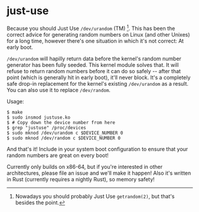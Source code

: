 # just-use

Because you should Just Use `/dev/urandom` (TM) [^1]. This has been the correct advice for generating random numbers on Linux (and other Unixes) for a long time, however there's one situation in which it's not correct: At early boot.

`/dev/urandom` will hapilly return data before the kernel's random number generator has been fully seeded. This kernel module solves that. It will refuse to return random numbers before it can do so safely -- after that point (which is generally hit in early boot), it'll never block. It's a completely safe drop-in replacement for the kernel's existing `/dev/urandom` as a result. You can also use it to replace `/dev/random`.

Usage:

```console
$ make
$ sudo insmod justuse.ko
$ # Copy down the device number from here
$ grep "justuse" /proc/devices
$ sudo mknod /dev/urandom c $DEVICE_NUMBER 0
$ sudo mknod /dev/random c $DEVICE_NUMBER 0
```

And that's it! Include in your system boot configuration to ensure that your random numbers are great on every boot!

Currently only builds on x86-64, but if you're interested in other architectures, please file an issue and we'll make it happen! Also it's written in Rust (currently requires a nightly Rust), so memory safety!

[^1]: Nowadays you should probably Just Use `getrandom(2)`, but that's besides the point.